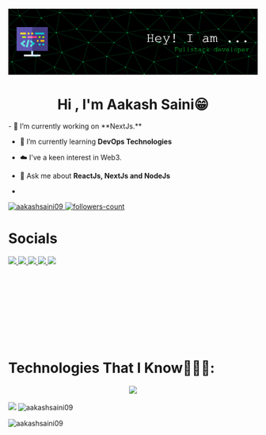 ![Header](./banner.png)
<h1 align="center">Hi , I'm Aakash Saini😁</h1>
- 🔭 I’m currently working on **NextJs.**

- 🌱 I’m currently learning **DevOps Technologies**

- ☁️ I've a keen interest in Web3.

- 💬 Ask me about **ReactJs, NextJs and NodeJs**
- <img align="right" height="400px" src="https://user-images.githubusercontent.com/74038190/229223263-cf2e4b07-2615-4f87-9c38-e37600f8381a.gif" alt="">


<p align="left">
    <a href="https://github.com/aakashsaini09">
        <img src="https://komarev.com/ghpvc/?username=aakashsaini09&label=Profile%20views&color=0e75b6&style=flat" alt="aakashsaini09"/>
    </a>
    <a href="https://github.com/aakashsaini09?tab=followers">
        <img src="https://img.shields.io/github/followers/aakashsaini09?label=Followers&style=social" alt="followers-count">
    </a>
</p>

<h1>Socials</h1>


<p align="left">
    <a href="https://linkedin.com/in/-aakashsaini">
        <img src="https://skillicons.dev/icons?i=linkedin&perline=14" />
    </a>
    <a href="https://discordapp.com/users/1243529310351130704">
        <img src="https://skillicons.dev/icons?i=discord&perline=14" />
    </a>
    <a title="aakashsaini948585@gmail.com" href="mailto:aakashsaini948585@gmail.com">
        <img src="https://skillicons.dev/icons?i=gmail&perline=14" />
    </a>
    <a href="https://www.instagram.com/_aakashsaini/">
        <img src="https://skillicons.dev/icons?i=instagram&perline=14" />
    </a>
    <a href="https://x.com/__aakashsaini">
        <img src="https://skillicons.dev/icons?i=twitter&perline=14" />
    </a>
</p>
</p>

<br/>
<br/>
<br/>
<br/>
<br/>
<br/>
<br/>
<br/>



# Technologies That I Know👨🏻‍💻:
<p align="center">
  <a href="https://skillicons.dev">
    <img src="https://skillicons.dev/icons?i=git,bootstrap,solidity,rust,css,docker,express,firebase,github,html,js,next,materialui,mongodb,mysql,prisma,aws,nodejs,postman,react,vite,redux,docker,ts,tailwind,ubuntu,vscode&perline=14" />
  </a>
</p>


 <p></p> <img  align="left" src="https://github-readme-stats.anuraghazra1.vercel.app/api/top-langs/?username=aakashsaini09&hide_border=false&no-bg=true&no-frame=true&langs_count=10"/></p>


<p>&nbsp;<img align="center" src="https://github-readme-stats.vercel.app/api?username=aakashsaini09&show_icons=true&locale=en" alt="aakashsaini09" /></p>

<p><img align="center" src="https://github-readme-streak-stats.herokuapp.com/?user=aakashsaini09&" alt="aakashsaini09" /></p>
